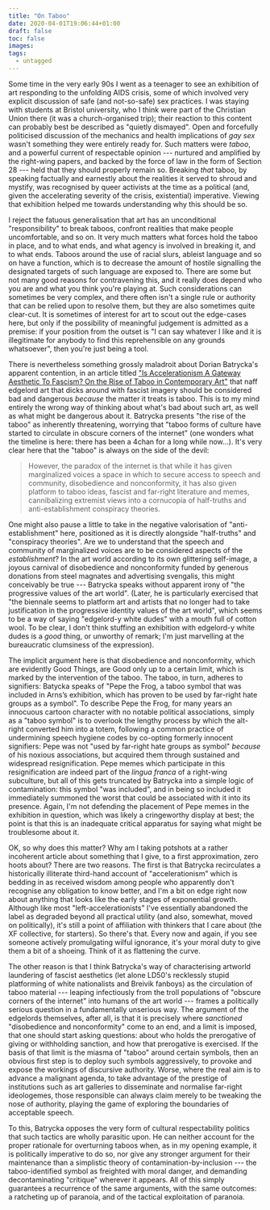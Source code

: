 ```yaml
---
title: "On Taboo"
date: 2020-04-01T19:06:44+01:00
draft: false
toc: false
images:
tags: 
  - untagged
---
```

Some time in the very early 90s I went as a teenager to see an exhibition of art responding to the unfolding AIDS crisis, some of which involved very explicit discussion of safe (and not-so-safe) sex practices. I was staying with students at Bristol university, who I think were part of the Christian Union there (it was a church-organised trip); their reaction to this content can probably best be described as "quietly dismayed". Open and forcefully politicised discussion of the mechanics and health implications of _gay sex_ wasn't something they were entirely ready for. Such matters were _taboo_, and a powerful current of respectable opinion --- nurtured and amplified by the right-wing papers, and backed by the force of law in the form of Section 28 --- held that they should properly remain so. Breaking _that_ taboo, by speaking factually and earnestly about the realities it served to shroud and mystify, was recognised by queer activists at the time as a political (and, given the accelerating severity of the crisis, existential) imperative. Viewing that exhibition helped me towards understanding why this should be so.

I reject the fatuous generalisation that art has an unconditional "responsibility" to break taboos, confront realities that make people uncomfortable, and so on. It very much matters what forces hold the taboo in place, and to what ends, and what agency is involved in breaking it, and to what ends. Taboos around the use of racial slurs, ableist language and so on have a function, which is to decrease the amount of hostile signalling the designated targets of such language are exposed to. There are some but not many good reasons for contravening this, and it really does depend who you are and what you think you're playing at. Such considerations can sometimes be very complex, and there often isn't a single rule or authority that can be relied upon to resolve them, but they are also sometimes quite clear-cut. It is sometimes of interest for art to scout out the edge-cases here, but only if the possibility of meaningful judgement is admitted as a premise: if your position from the outset is "I can say whatever I like and it is illegitimate for anybody to find this reprehensible on any grounds whatsoever", then you're just being a tool.

There is nevertheless something grossly maladroit about Dorian Batrycka's apparent contention, in an article titled ["Is Accelerationism A Gateway Aesthetic To Fascism? On the Rise of Taboo in Contemporary Art"](https://static1.squarespace.com/static/596e6aa47131a56c57f7e4ae/t/5e7b396d4f074574bc7f04b3/1585133983598/dorian+batycka.pdf) that naff edgelord art that dicks around with fascist imagery should be considered bad and dangerous _because_ the matter it treats is taboo. This is to my mind entirely the wrong way of thinking about what's bad about such art, as well as what might be dangerous about it. Batrycka presents "the rise of the taboo" as inherently threatening, worrying that "taboo forms of culture have started to circulate in obscure corners of the internet" (one wonders what the timeline is here: there has been a 4chan for a long while now...). It's very clear here that the "taboo" is always on the side of the devil:

> However, the paradox of the internet is that while it has given marginalized voices a space in which to secure access to speech and community, disobedience and nonconformity, it has also given platform to taboo ideas, fascist and far-right literature and memes, cannibalizing extremist views into a cornucopia of half-truths and anti-establishment conspiracy theories.

One might also pause a little to take in the negative valorisation of "anti-establishment" here, positioned as it is directly alongside "half-truths" and "conspiracy theories". Are we to understand that the speech and community of marginalized voices are to be considered aspects of the _establishment_? In the art world according to its own glittering self-image, a joyous carnival of disobedience and nonconformity funded by generous donations from steel magnates and advertising svengalis, this might conceivably be true --- Batrycka speaks without apparent irony of "the progressive values of the art world". (Later, he is particularly exercised that "the biennale seems to platform art and artists that no longer had to take justification in the progressive identity values of the art world", which seems to be a way of saying "edgelord-y white dudes" with a mouth full of cotton wool. To be clear, I don't think stuffing an exhibition with edgelord-y white dudes is a _good_ thing, or unworthy of remark; I'm just marvelling at the bureaucratic clumsiness of the expression).

The implicit argument here is that disobedience and nonconformity, which are evidently Good Things, are Good only up to a certain limit, which is marked by the intervention of the taboo. The taboo, in turn, adheres to signifiers: Batycka speaks of "Pepe the Frog, a taboo symbol that was included in Arns’s exhibition, which has proven to be used by far-right hate groups as a symbol". To describe Pepe the Frog, for many years an innocuous cartoon character with no notable political associations, simply as a "taboo symbol" is to overlook the lengthy process by which the alt-right converted him into a totem, following a common practice of undermining speech hygiene codes by co-opting formerly innocent signifiers: Pepe was not "used by far-right hate groups as symbol" _because_ of his noxious associations, but acquired them through sustained and widespread resignification. Pepe memes which participate in this resignification are indeed part of the _lingua franca_ of a right-wing subculture, but all of this gets truncated by Batrycka into a simple logic of contamination: this symbol "was included", and in being so included it immediately summoned the worst that could be associated with it into its presence. Again, I'm not defending the placement of Pepe memes in the exhibition in question, which was likely a cringeworthy display at best; the point is that this is an inadequate critical apparatus for saying what might be troublesome about it.

OK, so why does this matter? Why am I taking potshots at a rather incoherent article about something that I give, to a first approximation, zero hoots about? There are two reasons. The first is that Batrycka recirculates a historically illiterate third-hand account of "accelerationism" which is bedding in as received wisdom among people who apparently don't recognise any obligation to know better, and I'm a bit on edge right now about anything that looks like the early stages of exponential growth. Although like most "left-accelerationists" I've essentially abandoned the label as degraded beyond all practical utility (and also, somewhat, moved on politically), it's still a point of affiliation with thinkers that I care about (the XF collective, for starters). So there's that. Every now and again, if you see someone actively promulgating wilful ignorance, it's your moral duty to give them a bit of a shoeing. Think of it as flattening the curve.

The other reason is that I think Batrycka's way of characterising artworld laundering of fascist aesthetics (let alone LD50's recklessly stupid platforming of white nationalists and Breivik fanboys) as the circulation of taboo material --- leaping infectiously from the troll populations of "obscure corners of the internet" into humans of the art world --- frames a politically serious question in a fundamentally unserious way. The argument of the edgelords themselves, after all, is that it is precisely where _sanctioned_ "disobedience and nonconformity" come to an end, and a limit is imposed, that one should start asking questions: about who holds the prerogative of giving or withholding sanction, and how that prerogative is exercised. If the basis of that limit is the miasma of "taboo" around certain symbols, then an obvious first step is to deploy such symbols aggressively, to provoke and expose the workings of discursive authority. Worse, where the real aim is to advance a malignant agenda, to take advantage of the prestige of institutions such as art galleries to disseminate and normalise far-right ideologemes, those responsible can always claim merely to be tweaking the nose of authority, playing the game of exploring the boundaries of acceptable speech.

To this, Batrycka opposes the very form of cultural respectability politics that such tactics are wholly parasitic upon. He can neither account for the proper rationale for overturning taboos when, as in my opening example, it is politically imperative to do so, nor give any stronger argument for their maintenance than a simplistic theory of contamination-by-inclusion --- the taboo-identified symbol as freighted with moral danger, and demanding decontaminating "critique" wherever it appears. All of this simply guarantees a recurrence of the same arguments, with the same outcomes: a ratcheting up of paranoia, and of the tactical exploitation of paranoia.